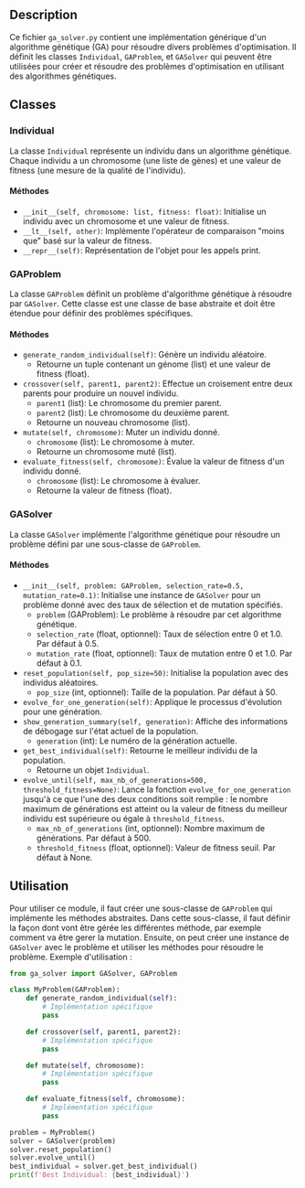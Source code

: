 ## Description
Ce fichier `ga_solver.py` contient une implémentation générique d'un algorithme génétique (GA) pour résoudre divers problèmes d'optimisation. Il définit les classes `Individual`, `GAProblem`, et `GASolver` qui peuvent être utilisées pour créer et résoudre des problèmes d'optimisation en utilisant des algorithmes génétiques.

## Classes
### Individual
La classe `Individual` représente un individu dans un algorithme génétique. Chaque individu a un chromosome (une liste de gènes) et une valeur de fitness (une mesure de la qualité de l'individu).
#### Méthodes
- `__init__(self, chromosome: list, fitness: float)`: Initialise un individu avec un chromosome et une valeur de fitness.
- `__lt__(self, other)`: Implémente l'opérateur de comparaison "moins que" basé sur la valeur de fitness.
- `__repr__(self)`: Représentation de l'objet pour les appels print.

### GAProblem
La classe `GAProblem` définit un problème d'algorithme génétique à résoudre par `GASolver`. Cette classe est une classe de base abstraite et doit être étendue pour définir des problèmes spécifiques.
#### Méthodes
- `generate_random_individual(self)`: Génère un individu aléatoire.
  - Retourne un tuple contenant un génome (list) et une valeur de fitness (float).
- `crossover(self, parent1, parent2)`: Effectue un croisement entre deux parents pour produire un nouvel individu.
  - `parent1` (list): Le chromosome du premier parent.
  - `parent2` (list): Le chromosome du deuxième parent.
  - Retourne un nouveau chromosome (list).
- `mutate(self, chromosome)`: Muter un individu donné.
  - `chromosome` (list): Le chromosome à muter.
  - Retourne un chromosome muté (list).
- `evaluate_fitness(self, chromosome)`: Évalue la valeur de fitness d'un individu donné.
  - `chromosome` (list): Le chromosome à évaluer.
  - Retourne la valeur de fitness (float).

### GASolver
La classe `GASolver` implémente l'algorithme génétique pour résoudre un problème défini par une sous-classe de `GAProblem`.
#### Méthodes
- `__init__(self, problem: GAProblem, selection_rate=0.5, mutation_rate=0.1)`: Initialise une instance de `GASolver` pour un problème donné avec des taux de sélection et de mutation spécifiés.
  - `problem` (GAProblem): Le problème à résoudre par cet algorithme génétique.
  - `selection_rate` (float, optionnel): Taux de sélection entre 0 et 1.0. Par défaut à 0.5.
  - `mutation_rate` (float, optionnel): Taux de mutation entre 0 et 1.0. Par défaut à 0.1.
- `reset_population(self, pop_size=50)`: Initialise la population avec des individus aléatoires.
  - `pop_size` (int, optionnel): Taille de la population. Par défaut à 50.
- `evolve_for_one_generation(self)`: Applique le processus d'évolution pour une génération.
- `show_generation_summary(self, generation)`: Affiche des informations de débogage sur l'état actuel de la population.
  - `generation` (int): Le numéro de la génération actuelle.
- `get_best_individual(self)`: Retourne le meilleur individu de la population.
  - Retourne un objet `Individual`.
- `evolve_until(self, max_nb_of_generations=500, threshold_fitness=None)`: Lance la fonction `evolve_for_one_generation` jusqu'à ce que l'une des deux conditions soit remplie : le nombre maximum de générations est atteint ou la valeur de fitness du meilleur individu est supérieure ou égale à `threshold_fitness`.
  - `max_nb_of_generations` (int, optionnel): Nombre maximum de générations. Par défaut à 500.
  - `threshold_fitness` (float, optionnel): Valeur de fitness seuil. Par défaut à None.


## Utilisation
Pour utiliser ce module, il faut créer une sous-classe de `GAProblem` qui implémente les méthodes abstraites. Dans cette sous-classe, il faut définir la façon dont vont être gérée les différentes méthode, par exemple comment va être gerer la mutation. Ensuite, on peut créer une instance de `GASolver` avec le problème et utiliser les méthodes pour résoudre le problème.
Exemple d'utilisation :

```python
from ga_solver import GASolver, GAProblem

class MyProblem(GAProblem):
    def generate_random_individual(self):
        # Implémentation spécifique
        pass

    def crossover(self, parent1, parent2):
        # Implémentation spécifique
        pass

    def mutate(self, chromosome):
        # Implémentation spécifique
        pass

    def evaluate_fitness(self, chromosome):
        # Implémentation spécifique
        pass

problem = MyProblem()
solver = GASolver(problem)
solver.reset_population()
solver.evolve_until()
best_individual = solver.get_best_individual()
print(f'Best Individual: {best_individual}')
```
